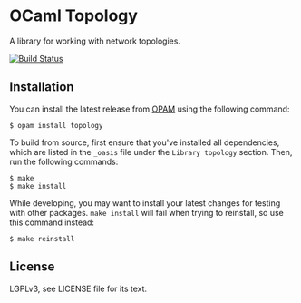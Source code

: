 OCaml Topology
==============

A library for working with network topologies.

[![Build Status](https://travis-ci.org/frenetic-lang/ocaml-topology.png)](https://travis-ci.org/frenetic-lang/ocaml-topology)

Installation
------------

You can install the latest release from [OPAM](http://opam.ocamlpro.com/) using
the following command:

    $ opam install topology

To build from source, first ensure that you've installed all dependencies,
which are listed in the `_oasis` file under the `Library topology` section.
Then, run the following commands:

    $ make
    $ make install

While developing, you may want to install your latest changes for testing with
other packages. `make install` will fail when trying to reinstall, so use this
command instead:

    $ make reinstall

License
-------

LGPLv3, see LICENSE file for its text.
